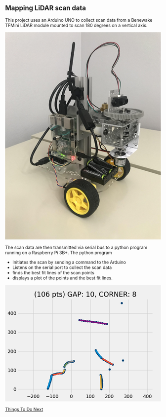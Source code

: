 ## Mapping LiDAR scan data
This project uses an Arduino UNO to collect scan data from a Benewake TFMini LiDAR module mounted to scan 180 degrees on a vertical axis.

![Zero Turn Car with rotating LiDAR](images/ztCarLidar.jpg)

The scan data are then transmitted via serial bus to a python program running on a Raspberry Pi 3B+.
The python program
* Initiates the scan by sending a command to the Arduino
* Listens on the serial port to collect the scan data 
* finds the best fit lines of the scan points
* displays a plot of the points and the best fit lines.

![plot showing data points & best-fit lines](images/scandata.png)

[Things To Do Next](docs/ToDo.md)
